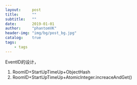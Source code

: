 ```yaml
---
layout:     post
title:      ""
subtitle:   ""
date:       2019-01-01
author:     "phantomVK"
header-img: "img/bg/post_bg.jpg"
catalog:    true
tags:
    - tags
---
```


EventID的设计，

1. RoomID+StartUpTimeUp+ObjectHash
2. RoomID+StartUpTimeUp+AtomicInteger.increaceAndGet()

